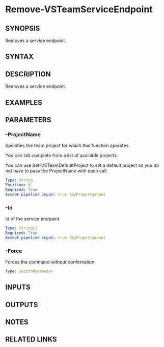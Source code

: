 


# Remove-VSTeamServiceEndpoint

## SYNOPSIS

Removes a service endpoint.

## SYNTAX

## DESCRIPTION

Removes a service endpoint.

## EXAMPLES

## PARAMETERS

### -ProjectName

Specifies the team project for which this function operates.

You can tab complete from a list of available projects.

You can use Set-VSTeamDefaultProject to set a default project so
you do not have to pass the ProjectName with each call.

```yaml
Type: String
Position: 0
Required: True
Accept pipeline input: true (ByPropertyName)
```

### -Id

Id of the service endpoint

```yaml
Type: String[]
Required: True
Accept pipeline input: true (ByPropertyName)
```

### -Force

Forces the command without confirmation

```yaml
Type: SwitchParameter
```

## INPUTS

## OUTPUTS

## NOTES

## RELATED LINKS

